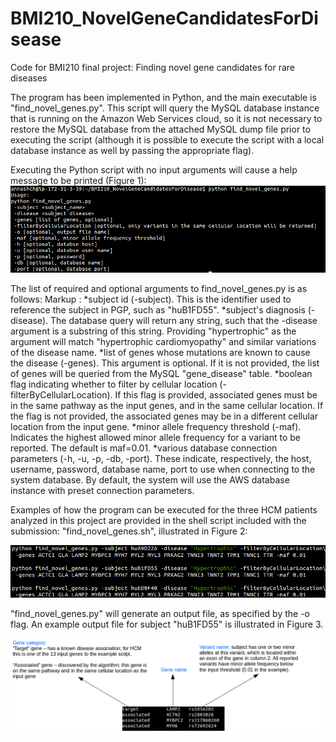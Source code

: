# BMI210_NovelGeneCandidatesForDisease
Code for BMI210 final project: Finding novel gene candidates for rare diseases 

The program has been implemented in Python, and the main executable is "find\_novel\_genes.py". This script will query the MySQL database instance that is running on the Amazon Web Services cloud, so it is not necessary to restore the MySQL database from the attached MySQL dump file prior to executing the script (although it is possible to execute the script with a local database instance as well by passing the appropriate flag).

Executing the Python script with no input arguments will cause a help message to be printed (Figure 1):
![](readme_images/help_message_from_code.png?raw=true)

The list of required and optional arguments to find\_novel\_genes.py is as follows:
Markup : *subject id (-subject). This is the identifier used to reference the subject in PGP, such as "huB1FD55".
*subject's diagnosis  (-disease). The database query will return any string, such that the -disease argument is a substring of this string. Providing "hypertrophic" as the argument will match "hypertrophic cardiomyopathy" and similar variations of the disease name.
*list of genes whose mutations are known to cause the disease (-genes). This argument is optional. If it is not provided, the list of genes will be queried from the MySQL "gene\_disease" table.
*boolean flag indicating whether to filter by cellular location (-filterByCellularLocation). If this flag is provided, associated genes must be in the same pathway as the input genes, and in the same cellular location. If the flag is not provided, the associated genes may be in a different cellular location from the input gene.
*minor allele frequency threshold (-maf). Indicates the highest allowed minor allele frequency for a variant to be reported. The default is maf=0.01.
*various database connection parameters (-h, -u, -p, -db, -port). These indicate, respectively, the host, username, password, database name, port to use when connecting to the system database. By default, the system will use the AWS database instance with preset connection parameters.

Examples of how the program can be executed for the three HCM patients analyzed in this project are provided in the shell script  included with the submission: "find\_novel\_genes.sh", illustrated in Figure 2:

![](readme_images/example_execution.png?raw=true)

"find\_novel\_genes.py" will generate an output file, as specified by the \-o flag. An example output file for subject "huB1FD55" is illustrated in Figure 3.

![](readme_images/code_output.png?raw=true)

